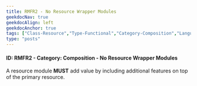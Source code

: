 ```yaml
---
title: RMFR2 - No Resource Wrapper Modules
geekdocNav: true
geekdocAlign: left
geekdocAnchor: true
tags: ["Class-Resource","Type-Functional","Category-Composition","Language-Shared","Enforcement-MUST","Persona-Owner","Lifecycle-Initial"]
type: "posts"
---
```


#### ID: RMFR2 - Category: Composition - No Resource Wrapper Modules

A resource module **MUST** add value by including additional features on top of the primary resource.
